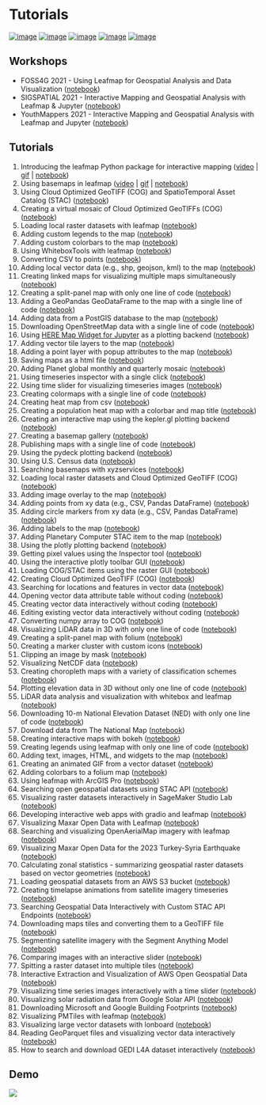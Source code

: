 # Tutorials

[![image](https://jupyterlite.rtfd.io/en/latest/_static/badge.svg)](https://demo.leafmap.org)
[![image](https://studiolab.sagemaker.aws/studiolab.svg)](https://studiolab.sagemaker.aws/import/github/opengeos/leafmap/blob/master/examples/notebooks/00_key_features.ipynb)
[![image](https://img.shields.io/badge/Open-Planetary%20Computer-black?style=flat&logo=microsoft)](https://pccompute.westeurope.cloudapp.azure.com/compute/hub/user-redirect/git-pull?repo=https://github.com/opengeos/leafmap&urlpath=lab/tree/leafmap/examples/notebooks/00_key_features.ipynb&branch=master)
[![image](https://colab.research.google.com/assets/colab-badge.svg)](https://colab.research.google.com/github/opengeos/leafmap/blob/master)
[![image](https://mybinder.org/badge_logo.svg)](https://mybinder.org/v2/gh/opengeos/leafmap/HEAD)

## Workshops

-   FOSS4G 2021 - Using Leafmap for Geospatial Analysis and Data Visualization ([notebook](https://leafmap.org/workshops/FOSS4G_2021/))
-   SIGSPATIAL 2021 - Interactive Mapping and Geospatial Analysis with Leafmap & Jupyter ([notebook](https://leafmap.org/workshops/SIGSPATIAL_2021/))
-   YouthMappers 2021 - Interactive Mapping and Geospatial Analysis with Leafmap and Jupyter ([notebook](https://leafmap.org/workshops/YouthMappers_2021/))

## Tutorials

1. Introducing the leafmap Python package for interactive mapping ([video](https://youtu.be/-UPt7x3Gn60) | [gif](https://i.imgur.com/2pRxunR.gif) | [notebook](https://leafmap.org/notebooks/01_leafmap_intro))
2. Using basemaps in leafmap ([video](https://youtu.be/uylpjbDZesY) | [gif](https://youtu.be/-lOo-vxjrDM) | [notebook](https://leafmap.org/notebooks/02_using_basemaps))
3. Using Cloud Optimized GeoTIFF (COG) and SpatioTemporal Asset Catalog (STAC) ([notebook](https://leafmap.org/notebooks/03_cog_stac))
4. Creating a virtual mosaic of Cloud Optimized GeoTIFFs (COG) ([notebook](https://leafmap.org/notebooks/04_cog_mosaic))
5. Loading local raster datasets with leafmap ([notebook](https://leafmap.org/notebooks/05_load_raster))
6. Adding custom legends to the map ([notebook](https://leafmap.org/notebooks/06_legend))
7. Adding custom colorbars to the map ([notebook](https://leafmap.org/notebooks/07_colorbar))
8. Using WhiteboxTools with leafmap ([notebook](https://leafmap.org/notebooks/08_whitebox))
9. Converting CSV to points ([notebook](https://leafmap.org/notebooks/09_csv_to_points))
10. Adding local vector data (e.g., shp, geojson, kml) to the map ([notebook](https://leafmap.org/notebooks/10_add_vector))
11. Creating linked maps for visualizing multiple maps simultaneously ([notebook](https://leafmap.org/notebooks/11_linked_maps))
12. Creating a split-panel map with only one line of code ([notebook](https://leafmap.org/notebooks/12_split_map))
13. Adding a GeoPandas GeoDataFrame to the map with a single line of code ([notebook](https://leafmap.org/notebooks/13_geopandas/))
14. Adding data from a PostGIS database to the map ([notebook](https://leafmap.org/notebooks/14_postgis))
15. Downloading OpenStreetMap data with a single line of code ([notebook](https://leafmap.org/notebooks/15_openstreetmap))
16. Using [HERE Map Widget for Jupyter](https://github.com/heremaps/here-map-widget-for-jupyter) as a plotting backend ([notebook](https://leafmap.org/notebooks/16_heremap))
17. Adding vector tile layers to the map ([notebook](https://leafmap.org/notebooks/17_vector_tile_layer))
18. Adding a point layer with popup attributes to the map ([notebook](https://leafmap.org/notebooks/18_point_layer))
19. Saving maps as a html file ([notebook](https://leafmap.org/notebooks/19_map_to_html))
20. Adding Planet global monthly and quarterly mosaic ([notebook](https://leafmap.org/notebooks/20_planet_imagery))
21. Using timeseries inspector with a single click ([notebook](https://leafmap.org/notebooks/21_ts_inspector))
22. Using time slider for visualizing timeseries images ([notebook](https://leafmap.org/notebooks/22_time_slider))
23. Creating colormaps with a single line of code ([notebook](https://leafmap.org/notebooks/23_colormaps))
24. Creating heat map from csv ([notebook](https://leafmap.org/notebooks/24_heatmap))
25. Creating a population heat map with a colorbar and map title ([notebook](https://leafmap.org/notebooks/25_map_title))
26. Creating an interactive map using the kepler.gl plotting backend ([notebook](https://leafmap.org/notebooks/26_kepler_gl))
27. Creating a basemap gallery ([notebook](https://leafmap.org/notebooks/27_basemap_gallery))
28. Publishing maps with a single line of code ([notebook](https://leafmap.org/notebooks/28_publish_map))
29. Using the pydeck plotting backend ([notebook](https://leafmap.org/notebooks/29_pydeck))
30. Using U.S. Census data ([notebook](https://leafmap.org/notebooks/30_census_data))
31. Searching basemaps with xyzservices ([notebook](https://leafmap.org/notebooks/31_search_basemaps))
32. Loading local raster datasets and Cloud Optimized GeoTIFF (COG) ([notebook](https://leafmap.org/notebooks/32_local_tile))
33. Adding image overlay to the map ([notebook](https://leafmap.org/notebooks/33_image_overlay))
34. Adding points from xy data (e.g., CSV, Pandas DataFrame) ([notebook](https://leafmap.org/notebooks/34_add_points_from_xy))
35. Adding circle markers from xy data (e.g., CSV, Pandas DataFrame) ([notebook](https://leafmap.org/notebooks/35_circle_markers))
36. Adding labels to the map ([notebook](https://leafmap.org/notebooks/36_add_labels))
37. Adding Planetary Computer STAC item to the map ([notebook](https://leafmap.org/notebooks/37_planetary_computer))
38. Using the plotly plotting backend ([notebook](https://leafmap.org/notebooks/38_plotly))
39. Getting pixel values using the Inspector tool ([notebook](https://leafmap.org/notebooks/39_inspector_tool))
40. Using the interactive plotly toolbar GUI ([notebook](https://leafmap.org/notebooks/40_plotly_gui))
41. Loading COG/STAC items using the raster GUI ([notebook](https://leafmap.org/notebooks/41_raster_gui))
42. Creating Cloud Optimized GeoTIFF (COG) ([notebook](https://leafmap.org/notebooks/42_create_cog))
43. Searching for locations and features in vector data ([notebook](https://leafmap.org/notebooks/43_search_control))
44. Opening vector data attribute table without coding ([notebook](https://leafmap.org/notebooks/44_attribute_table))
45. Creating vector data interactively without coding ([notebook](https://leafmap.org/notebooks/45_create_vector))
46. Editing existing vector data interactively without coding ([notebook](https://leafmap.org/notebooks/46_edit_vector))
47. Converting numpy array to COG ([notebook](https://leafmap.org/notebooks/47_numpy_to_cog))
48. Visualizing LiDAR data in 3D with only one line of code ([notebook](https://leafmap.org/notebooks/48_lidar))
49. Creating a split-panel map with folium ([notebook](https://leafmap.org/notebooks/49_split_control))
50. Creating a marker cluster with custom icons ([notebook](https://leafmap.org/notebooks/50_marker_cluster))
51. Clipping an image by mask ([notebook](https://leafmap.org/notebooks/51_clip_image))
52. Visualizing NetCDF data ([notebook](https://leafmap.org/notebooks/52_netcdf/))
53. Creating choropleth maps with a variety of classification schemes ([notebook](https://leafmap.org/notebooks/53_choropleth))
54. Plotting elevation data in 3D without only one line of code ([notebook](https://leafmap.org/notebooks/54_plot_raster))
55. LiDAR data analysis and visualization with whitebox and leafmap ([notebook](https://leafmap.org/notebooks/55_lidar))
56. Downloading 10-m National Elevation Dataset (NED) with only one line of code ([notebook](https://leafmap.org/notebooks/56_download_ned))
57. Download data from The National Map ([notebook](https://leafmap.org/notebooks/57_national_map))
58. Creating interactive maps with bokeh ([notebook](https://leafmap.org/notebooks/58_bokeh))
59. Creating legends using leafmap with only one line of code ([notebook](https://leafmap.org/notebooks/59_create_legend))
60. Adding text, images, HTML, and widgets to the map ([notebook](https://leafmap.org/notebooks/60_add_widget))
61. Creating an animated GIF from a vector dataset ([notebook](https://leafmap.org/notebooks/61_vector_to_gif))
62. Adding colorbars to a folium map ([notebook](https://leafmap.org/notebooks/62_folium_colorbar))
63. Using leafmap with ArcGIS Pro ([notebook](https://leafmap.org/notebooks/63_arcgis))
64. Searching open geospatial datasets using STAC API ([notebook](https://leafmap.org/notebooks/64_stac_search))
65. Visualizing raster datasets interactively in SageMaker Studio Lab ([notebook](https://leafmap.org/notebooks/65_sagemaker))
66. Developing interactive web apps with gradio and leafmap ([notebook](https://leafmap.org/notebooks/66_gradio))
67. Visualizing Maxar Open Data with Leafmap ([notebook](https://leafmap.org/notebooks/67_maxar_open_data))
68. Searching and visualizing OpenAerialMap imagery with leafmap ([notebook](https://leafmap.org/notebooks/68_openaerialmap))
69. Visualizing Maxar Open Data for the 2023 Turkey-Syria Earthquake ([notebook](https://leafmap.org/notebooks/69_turkey_earthquake))
70. Calculating zonal statistics - summarizing geospatial raster datasets based on vector geometries ([notebook](https://leafmap.org/notebooks/70_zonal_stats))
71. Loading geospatial datasets from an AWS S3 bucket ([notebook](https://leafmap.org/notebooks/71_aws_s3))
72. Creating timelapse animations from satellite imagery timeseries ([notebook](https://leafmap.org/notebooks/72_timelapse))
73. Searching Geospatial Data Interactively with Custom STAC API Endpoints ([notebook](https://leafmap.org/notebooks/73_custom_stac))
74. Downloading maps tiles and converting them to a GeoTIFF file ([notebook](https://leafmap.org/notebooks/74_map_tiles_to_geotiff))
75. Segmenting satellite imagery with the Segment Anything Model ([notebook](https://leafmap.org/notebooks/75_segment_anything))
76. Comparing images with an interactive slider ([notebook](https://leafmap.org/notebooks/76_image_comparison))
77. Spitting a raster dataset into multiple tiles ([notebook](https://leafmap.org/notebooks/77_split_raster))
78. Interactive Extraction and Visualization of AWS Open Geospatial Data ([notebook](https://leafmap.org/notebooks/78_read_raster))
79. Visualizing time series images interactively with a time slider ([notebook](https://leafmap.org/notebooks/79_timeseries))
80. Visualizing solar radiation data from Google Solar API ([notebook](https://leafmap.org/notebooks/80_solar))
81. Downloading Microsoft and Google Building Footprints ([notebook](https://leafmap.org/notebooks/81_buildings))
82. Visualizing PMTiles with leafmap ([notebook](https://leafmap.org/notebooks/82_pmtiles))
83. Visualizing large vector datasets with lonboard ([notebook](https://leafmap.org/notebooks/83_vector_viz))
84. Reading GeoParquet files and visualizing vector data interactively ([notebook](https://leafmap.org/notebooks/84_read_parquet))
85. How to search and download GEDI L4A dataset interactively ([notebook](https://leafmap.org/notebooks/85_gedi))

## Demo

![](https://wetlands.io/file/images/leafmap_demo.gif)
